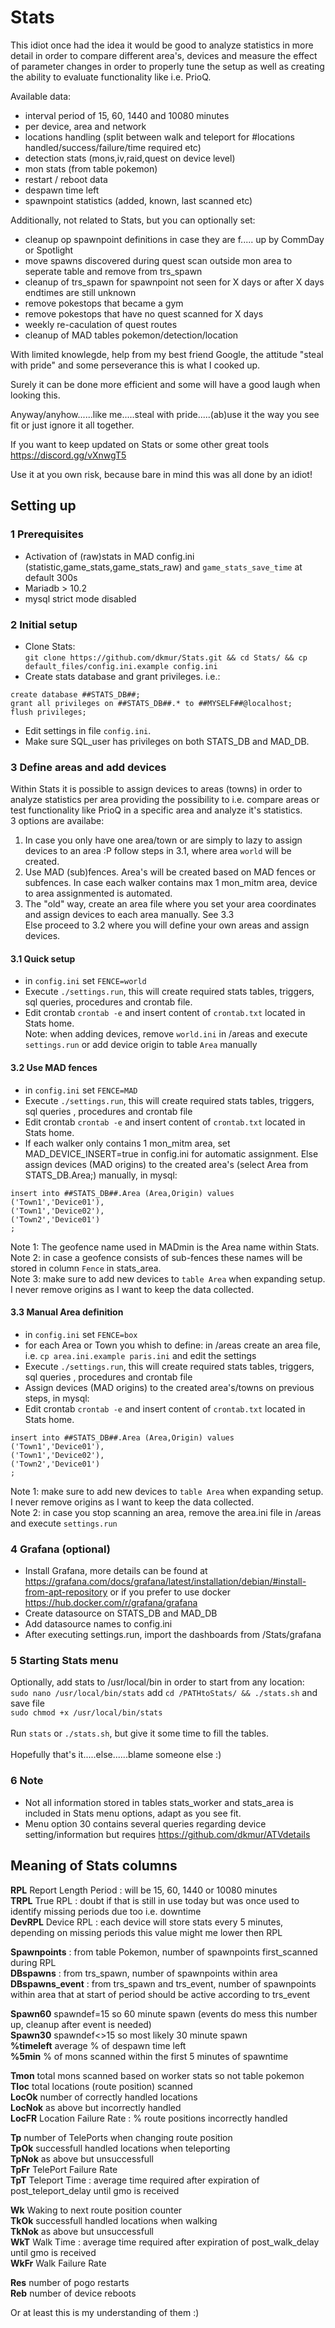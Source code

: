 # Stats

This idiot once had the idea it would be good to analyze statistics in more detail in order to compare different area's, devices and measure the effect of parameter changes in order to properly tune the setup as well as creating the ability to evaluate functionality like i.e. PrioQ.

Available data:  
- interval period of 15, 60, 1440 and 10080 minutes  
- per device, area and network  
- locations handling (split between walk and teleport for #locations handled/success/failure/time required etc)  
- detection stats (mons,iv,raid,quest on device level)  
- mon stats (from table pokemon)  
- restart / reboot data  
- despawn time left  
- spawnpoint statistics (added, known, last scanned etc)  

Additionally, not related to Stats, but you can optionally set:
- cleanup op spawnpoint definitions in case they are f..... up by CommDay or Spotlight
- move spawns discovered during quest scan outside mon area to seperate table and remove from trs_spawn
- cleanup of trs_spawn for spawnpoint not seen for X days or after X days endtimes are still unknown
- remove pokestops that became a gym
- remove pokestops that have no quest scanned for X days
- weekly re-caculation of quest routes
- cleanup of MAD tables pokemon/detection/location


With limited knowlegde, help from my best friend Google, the attitude "steal with pride" and some perseverance this is what I cooked up.

Surely it can be done more efficient and some will have a good laugh when looking this. 

Anyway/anyhow......like me.....steal with pride.....(ab)use it the way you see fit or just ignore it all together.  
  
If you want to keep updated on Stats or some other great tools https://discord.gg/vXnwgT5  
  
  
Use it at you own risk, because bare in mind this was all done by an idiot!

## Setting up

### 1 Prerequisites
- Activation of (raw)stats in MAD config.ini (statistic,game_stats,game_stats_raw) and ``game_stats_save_time`` at default 300s
- Mariadb > 10.2
- mysql strict mode disabled

### 2 Initial setup

- Clone Stats: <br>``git clone https://github.com/dkmur/Stats.git && cd Stats/ && cp default_files/config.ini.example config.ini``
- Create stats database and grant privileges. i.e.:  
```
create database ##STATS_DB##;
grant all privileges on ##STATS_DB##.* to ##MYSELF##@localhost;
flush privileges;
```  
- Edit settings in file ``config.ini``.  
- Make sure SQL_user has privileges on both STATS_DB and MAD_DB.  

### 3 Define areas and add devices
Within Stats it is possible to assign devices to areas (towns) in order to analyze statistics per area providing the possibility to i.e. compare areas or test functionality like PrioQ in a specific area and analyze it's statistics. <br>
3 options are availabe: <br>
1. In case you only have one area/town or are simply to lazy to assign devices to an area :P follow steps in 3.1, where area ``world`` will be created.<br>
2. Use MAD (sub)fences. Area's will be created based on MAD fences or subfences. In case each walker contains max 1 mon_mitm area, device to area assignmented is automated.<br>
3. The "old" way, create an area file where you set your area coordinates and assign devices to each area manually. See 3.3<br>
Else proceed to 3.2 where you will define your own areas and assign devices.

#### 3.1 Quick setup
- in ``config.ini`` set ``FENCE=world``
- Execute ``./settings.run``, this will create required stats tables, triggers, sql queries, procedures and crontab file. <br>
- Edit crontab ``crontab -e`` and insert content of ``crontab.txt`` located in Stats home. <br>
Note: when adding devices, remove ``world.ini`` in /areas and execute ``settings.run`` or add device origin to table ``Area`` manually

#### 3.2 Use MAD fences
- in ``config.ini`` set ``FENCE=MAD``
- Execute ``./settings.run``, this will create required stats tables, triggers, sql queries , procedures and crontab file <br>
- Edit crontab ``crontab -e`` and insert content of ``crontab.txt`` located in Stats home. <br>
- If each walker only contains 1 mon_mitm area, set MAD_DEVICE_INSERT=true in config.ini for automatic assignment. Else assign devices (MAD origins) to the created area's (select Area from STATS_DB.Area;) manually, in mysql:<br>
```
insert into ##STATS_DB##.Area (Area,Origin) values
('Town1','Device01'),
('Town1','Device02'),
('Town2','Device01')
;
```
Note 1: The geofence name used in MADmin is the Area name within Stats. <br>
Note 2: in case a geofence consists of sub-fences these names will be stored in column ``Fence`` in stats_area.<br>
Note 3: make sure to add new devices to ``table Area`` when expanding setup. I never remove origins as I want to keep the data collected.<br>

#### 3.3 Manual Area definition
- in ``config.ini`` set ``FENCE=box``
- for each Area or Town you whish to define: in /areas create an area file, i.e. ``cp area.ini.example paris.ini`` and edit the settings <br>
- Execute ``./settings.run``, this will create required stats tables, triggers, sql queries , procedures and crontab file <br>
- Assign devices (MAD origins) to the created area's/towns on previous steps, in mysql:<br>
- Edit crontab ``crontab -e`` and insert content of ``crontab.txt`` located in Stats home. <br>
```
insert into ##STATS_DB##.Area (Area,Origin) values
('Town1','Device01'),
('Town1','Device02'),
('Town2','Device01')
;
```
Note 1: make sure to add new devices to ``table Area`` when expanding setup. I never remove origins as I want to keep the data collected.<br>
Note 2: in case you stop scanning an area, remove the area.ini file in /areas and execute ``settings.run``<br>

### 4 Grafana (optional)
- Install Grafana, more details can be found at https://grafana.com/docs/grafana/latest/installation/debian/#install-from-apt-repository or if you prefer to use docker <https://hub.docker.com/r/grafana/grafana>
- Create datasource on STATS_DB and MAD_DB
- Add datasource names to config.ini
- After executing settings.run, import the dashboards from /Stats/grafana


### 5 Starting Stats menu

Optionally, add stats to /usr/local/bin in order to start from any location:  
``sudo nano /usr/local/bin/stats`` add ``cd /PATHtoStats/ && ./stats.sh`` and save file  
``sudo chmod +x /usr/local/bin/stats``  
<br>
Run ``stats`` or ``./stats.sh``, but give it some time to fill the tables.<br>
<br>
Hopefully that's it.....else......blame someone else :)  


### 6 Note

- Not all information stored in tables stats_worker and stats_area is included in Stats menu options, adapt as you see fit. <br>
- Menu option 30 contains several queries regarding device setting/information but requires https://github.com/dkmur/ATVdetails <br>



## Meaning of Stats columns


**RPL** Report Length Period : will be 15, 60, 1440 or 10080 minutes  
**TRPL** True RPL : doubt if that is still in use today but was once used to identify missing periods due too i.e. downtime  
**DevRPL** Device RPL : each device will store stats every 5 minutes, depending on missing periods this value might me lower then RPL  

**Spawnpoints** : from table Pokemon, number of spawnpoints first_scanned during RPL  
**DBspawns** : from trs_spawn, number of spawnpoints within area  
**DBspawns_event** : from trs_spawn and trs_event, number of spawnpoints within area that at start of period should be active according to trs_event  

**Spawn60** spawndef=15 so 60 minute spawn (events do mess this number up, cleanup after event is needed)  
**Spawn30** spawndef<>15 so most likely 30 minute spawn  
**%timeleft** average % of despawn time left  
**%5min** % of mons scanned within the first 5 minutes of spawntime  

**Tmon** total mons scanned based on worker stats so not table pokemon  
**Tloc** total locations (route position) scanned  
**LocOk** number of correctly handled locations  
**LocNok** as above but incorrectly handled  
**LocFR** Location Failure Rate : % route positions incorrectly handled  

**Tp** number of TelePorts when changing route position  
**TpOk** successfull handled locations when teleporting  
**TpNok** as above but unsuccessfull  
**TpFr** TelePort Failure Rate  
**TpT** Teleport Time : average time required after expiration of post_teleport_delay until gmo is received  

**Wk** Waking to next route position counter  
**TkOk** successfull handled locations when walking  
**TkNok** as above but unsuccessfull  
**WkT** Walk Time : average time required after expiration of post_walk_delay until gmo is received  
**WkFr** Walk Failure Rate  

**Res** number of pogo restarts  
**Reb** number of device reboots  

Or at least this is my understanding of them :)

